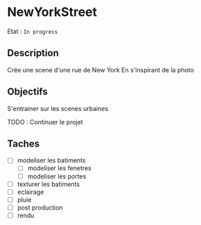 # NewYorkStreet

Etat : `In progress`

## Description

Crée une scene d'une rue de New York
En s'inspirant de la photo

## Objectifs

S'entrainer sur les scenes urbaines

TODO : Continuer le projet

## Taches

- [ ] modeliser les batiments
  - [ ] modeliser les fenetres
  - [ ] modeliser les portes
- [ ] texturer les batiments
- [ ] eclairage
- [ ] pluie
- [ ] post production
- [ ] rendu

